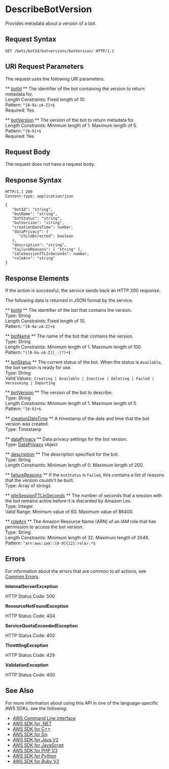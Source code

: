 # DescribeBotVersion<a name="API_DescribeBotVersion"></a>

Provides metadata about a version of a bot\.

## Request Syntax<a name="API_DescribeBotVersion_RequestSyntax"></a>

```
GET /bots/botId/botversions/botVersion/ HTTP/1.1
```

## URI Request Parameters<a name="API_DescribeBotVersion_RequestParameters"></a>

The request uses the following URI parameters\.

 ** [botId](#API_DescribeBotVersion_RequestSyntax) **   <a name="lexv2-DescribeBotVersion-request-botId"></a>
The identifier of the bot containing the version to return metadata for\.  
Length Constraints: Fixed length of 10\.  
Pattern: `^[0-9a-zA-Z]+$`   
Required: Yes

 ** [botVersion](#API_DescribeBotVersion_RequestSyntax) **   <a name="lexv2-DescribeBotVersion-request-botVersion"></a>
The version of the bot to return metadata for\.  
Length Constraints: Minimum length of 1\. Maximum length of 5\.  
Pattern: `^[0-9]+$`   
Required: Yes

## Request Body<a name="API_DescribeBotVersion_RequestBody"></a>

The request does not have a request body\.

## Response Syntax<a name="API_DescribeBotVersion_ResponseSyntax"></a>

```
HTTP/1.1 200
Content-type: application/json

{
   "botId": "string",
   "botName": "string",
   "botStatus": "string",
   "botVersion": "string",
   "creationDateTime": number,
   "dataPrivacy": { 
      "childDirected": boolean
   },
   "description": "string",
   "failureReasons": [ "string" ],
   "idleSessionTTLInSeconds": number,
   "roleArn": "string"
}
```

## Response Elements<a name="API_DescribeBotVersion_ResponseElements"></a>

If the action is successful, the service sends back an HTTP 200 response\.

The following data is returned in JSON format by the service\.

 ** [botId](#API_DescribeBotVersion_ResponseSyntax) **   <a name="lexv2-DescribeBotVersion-response-botId"></a>
The identifier of the bot that contains the version\.  
Type: String  
Length Constraints: Fixed length of 10\.  
Pattern: `^[0-9a-zA-Z]+$` 

 ** [botName](#API_DescribeBotVersion_ResponseSyntax) **   <a name="lexv2-DescribeBotVersion-response-botName"></a>
The name of the bot that contains the version\.  
Type: String  
Length Constraints: Minimum length of 1\. Maximum length of 100\.  
Pattern: `^([0-9a-zA-Z][_-]?)+$` 

 ** [botStatus](#API_DescribeBotVersion_ResponseSyntax) **   <a name="lexv2-DescribeBotVersion-response-botStatus"></a>
The current status of the bot\. When the status is `Available`, the bot version is ready for use\.  
Type: String  
Valid Values:` Creating | Available | Inactive | Deleting | Failed | Versioning | Importing` 

 ** [botVersion](#API_DescribeBotVersion_ResponseSyntax) **   <a name="lexv2-DescribeBotVersion-response-botVersion"></a>
The version of the bot to describe\.  
Type: String  
Length Constraints: Minimum length of 1\. Maximum length of 5\.  
Pattern: `^[0-9]+$` 

 ** [creationDateTime](#API_DescribeBotVersion_ResponseSyntax) **   <a name="lexv2-DescribeBotVersion-response-creationDateTime"></a>
A timestamp of the date and time that the bot version was created\.  
Type: Timestamp

 ** [dataPrivacy](#API_DescribeBotVersion_ResponseSyntax) **   <a name="lexv2-DescribeBotVersion-response-dataPrivacy"></a>
Data privacy settings for the bot version\.  
Type: [DataPrivacy](API_DataPrivacy.md) object

 ** [description](#API_DescribeBotVersion_ResponseSyntax) **   <a name="lexv2-DescribeBotVersion-response-description"></a>
The description specified for the bot\.  
Type: String  
Length Constraints: Minimum length of 0\. Maximum length of 200\.

 ** [failureReasons](#API_DescribeBotVersion_ResponseSyntax) **   <a name="lexv2-DescribeBotVersion-response-failureReasons"></a>
If the `botStatus` is `Failed`, this contains a list of reasons that the version couldn't be built\.  
Type: Array of strings

 ** [idleSessionTTLInSeconds](#API_DescribeBotVersion_ResponseSyntax) **   <a name="lexv2-DescribeBotVersion-response-idleSessionTTLInSeconds"></a>
The number of seconds that a session with the bot remains active before it is discarded by Amazon Lex\.  
Type: Integer  
Valid Range: Minimum value of 60\. Maximum value of 86400\.

 ** [roleArn](#API_DescribeBotVersion_ResponseSyntax) **   <a name="lexv2-DescribeBotVersion-response-roleArn"></a>
The Amazon Resource Name \(ARN\) of an IAM role that has permission to access the bot version\.  
Type: String  
Length Constraints: Minimum length of 32\. Maximum length of 2048\.  
Pattern: `^arn:aws:iam::[0-9]{12}:role/.*$` 

## Errors<a name="API_DescribeBotVersion_Errors"></a>

For information about the errors that are common to all actions, see [Common Errors](CommonErrors.md)\.

 **InternalServerException**   
  
HTTP Status Code: 500

 **ResourceNotFoundException**   
  
HTTP Status Code: 404

 **ServiceQuotaExceededException**   
  
HTTP Status Code: 402

 **ThrottlingException**   
  
HTTP Status Code: 429

 **ValidationException**   
  
HTTP Status Code: 400

## See Also<a name="API_DescribeBotVersion_SeeAlso"></a>

For more information about using this API in one of the language\-specific AWS SDKs, see the following:
+  [ AWS Command Line Interface](https://docs.aws.amazon.com/goto/aws-cli/models.lex.v2-2020-08-07/DescribeBotVersion) 
+  [ AWS SDK for \.NET](https://docs.aws.amazon.com/goto/DotNetSDKV3/models.lex.v2-2020-08-07/DescribeBotVersion) 
+  [ AWS SDK for C\+\+](https://docs.aws.amazon.com/goto/SdkForCpp/models.lex.v2-2020-08-07/DescribeBotVersion) 
+  [ AWS SDK for Go](https://docs.aws.amazon.com/goto/SdkForGoV1/models.lex.v2-2020-08-07/DescribeBotVersion) 
+  [ AWS SDK for Java V2](https://docs.aws.amazon.com/goto/SdkForJavaV2/models.lex.v2-2020-08-07/DescribeBotVersion) 
+  [ AWS SDK for JavaScript](https://docs.aws.amazon.com/goto/AWSJavaScriptSDK/models.lex.v2-2020-08-07/DescribeBotVersion) 
+  [ AWS SDK for PHP V3](https://docs.aws.amazon.com/goto/SdkForPHPV3/models.lex.v2-2020-08-07/DescribeBotVersion) 
+  [ AWS SDK for Python](https://docs.aws.amazon.com/goto/boto3/models.lex.v2-2020-08-07/DescribeBotVersion) 
+  [ AWS SDK for Ruby V3](https://docs.aws.amazon.com/goto/SdkForRubyV3/models.lex.v2-2020-08-07/DescribeBotVersion) 